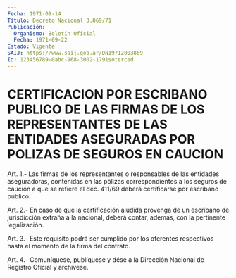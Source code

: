 ```yaml
---
Fecha: 1971-09-14
Título: Decreto Nacional 3.869/71
Publicación:
  Organismo: Boletín Oficial
  Fecha: 1971-09-22
Estado: Vigente
SAIJ: https://www.saij.gob.ar/DN19712003869
Id: 123456789-0abc-968-3002-1791soterced
---
```

# CERTIFICACION POR ESCRIBANO PUBLICO DE LAS FIRMAS DE LOS REPRESENTANTES DE LAS ENTIDADES ASEGURADAS POR POLIZAS DE SEGUROS EN CAUCION

<a id="1"></a>
Art. 1.- Las firmas de los representantes o responsables de las entidades  aseguradoras, contenidas en las pólizas correspondientes a los seguros  de  caución  a  que se refiere el dec. 411/69 deberá certificarse por escribano público.

<a id="2"></a>
Art. 2.- En caso de que la certificación aludida provenga de un escribano  de  jurisdicción  extraña  a la nacional, deberá contar, además, con la pertinente legalización.

<a id="3"></a>
Art.  3.-  Este requisito podrá ser cumplido por los oferentes respectivos hasta el momento de la firma del contrato.

<a id="4"></a>
Art. 4.- Comuníquese, publíquese y dése a la Dirección Nacional de Registro Oficial y archívese.